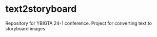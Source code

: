 # text2storyboard
Repository for YBIGTA 24-1 conference. Project for converting text to storyboard images
